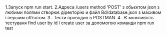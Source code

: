 1.Запуск npm run start.
2.Адреса /users method 'POST' з обьєктом json з любими полями створює діректорію и файл
Bd/database.json з масивом і першим обʼєктом.
3 . Тести проводив в POSTMAN.
4 . Є можливість тестуваня find user by id і  create user за допомогою команди 
npm run test
